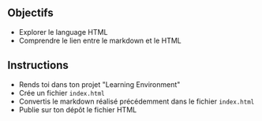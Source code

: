 ## Objectifs

- Explorer le language HTML
- Comprendre le lien entre le markdown et le HTML

## Instructions

- Rends toi dans ton projet "Learning Environment" 
- Crée un fichier `index.html`
- Convertis le markdown réalisé précédemment dans le fichier `index.html`
- Publie sur ton dépôt le fichier HTML
